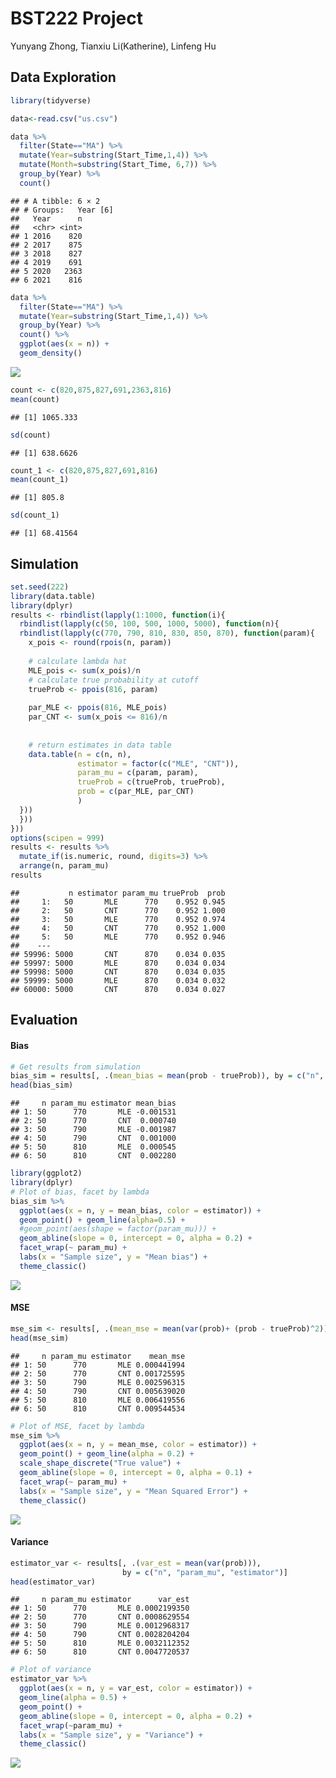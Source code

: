 BST222 Project
================
Yunyang Zhong, Tianxiu Li(Katherine), Linfeng Hu

## Data Exploration

``` r
library(tidyverse)

data<-read.csv("us.csv")
```

``` r
data %>% 
  filter(State=="MA") %>% 
  mutate(Year=substring(Start_Time,1,4)) %>% 
  mutate(Month=substring(Start_Time, 6,7)) %>% 
  group_by(Year) %>% 
  count()
```

    ## # A tibble: 6 × 2
    ## # Groups:   Year [6]
    ##   Year      n
    ##   <chr> <int>
    ## 1 2016    820
    ## 2 2017    875
    ## 3 2018    827
    ## 4 2019    691
    ## 5 2020   2363
    ## 6 2021    816

``` r
data %>% 
  filter(State=="MA") %>% 
  mutate(Year=substring(Start_Time,1,4)) %>% 
  group_by(Year) %>% 
  count() %>% 
  ggplot(aes(x = n)) +
  geom_density()
```

![](README_files/figure-gfm/unnamed-chunk-3-1.png)<!-- -->

``` r
count <- c(820,875,827,691,2363,816)
mean(count)
```

    ## [1] 1065.333

``` r
sd(count)
```

    ## [1] 638.6626

``` r
count_1 <- c(820,875,827,691,816)
mean(count_1)
```

    ## [1] 805.8

``` r
sd(count_1)
```

    ## [1] 68.41564

## Simulation

``` r
set.seed(222)
library(data.table)
library(dplyr)
results <- rbindlist(lapply(1:1000, function(i){
  rbindlist(lapply(c(50, 100, 500, 1000, 5000), function(n){
  rbindlist(lapply(c(770, 790, 810, 830, 850, 870), function(param){
    x_pois <- round(rpois(n, param))
    
    # calculate lambda hat
    MLE_pois <- sum(x_pois)/n
    # calculate true probability at cutoff
    trueProb <- ppois(816, param)
    
    par_MLE <- ppois(816, MLE_pois)
    par_CNT <- sum(x_pois <= 816)/n
  
    
    # return estimates in data table
    data.table(n = c(n, n),
               estimator = factor(c("MLE", "CNT")),
               param_mu = c(param, param),
               trueProb = c(trueProb, trueProb), 
               prob = c(par_MLE, par_CNT)
               )
  }))
  }))
}))
options(scipen = 999)
results <- results %>%
  mutate_if(is.numeric, round, digits=3) %>%
  arrange(n, param_mu)
results
```

    ##           n estimator param_mu trueProb  prob
    ##     1:   50       MLE      770    0.952 0.945
    ##     2:   50       CNT      770    0.952 1.000
    ##     3:   50       MLE      770    0.952 0.974
    ##     4:   50       CNT      770    0.952 1.000
    ##     5:   50       MLE      770    0.952 0.946
    ##    ---                                       
    ## 59996: 5000       CNT      870    0.034 0.035
    ## 59997: 5000       MLE      870    0.034 0.034
    ## 59998: 5000       CNT      870    0.034 0.035
    ## 59999: 5000       MLE      870    0.034 0.032
    ## 60000: 5000       CNT      870    0.034 0.027

## Evaluation

#### Bias

``` r
# Get results from simulation
bias_sim = results[, .(mean_bias = mean(prob - trueProb)), by = c("n", "param_mu", "estimator")]
head(bias_sim)
```

    ##     n param_mu estimator mean_bias
    ## 1: 50      770       MLE -0.001531
    ## 2: 50      770       CNT  0.000740
    ## 3: 50      790       MLE -0.001987
    ## 4: 50      790       CNT  0.001000
    ## 5: 50      810       MLE  0.000545
    ## 6: 50      810       CNT  0.002280

``` r
library(ggplot2)
library(dplyr)
# Plot of bias, facet by lambda
bias_sim %>%
  ggplot(aes(x = n, y = mean_bias, color = estimator)) + 
  geom_point() + geom_line(alpha=0.5) +
  #geom_point(aes(shape = factor(param_mu))) +
  geom_abline(slope = 0, intercept = 0, alpha = 0.2) + 
  facet_wrap(~ param_mu) +
  labs(x = "Sample size", y = "Mean bias") +
  theme_classic()
```

![](README_files/figure-gfm/unnamed-chunk-6-1.png)<!-- -->

#### MSE

``` r
mse_sim <- results[, .(mean_mse = mean(var(prob)+ (prob - trueProb)^2)), by = c("n", "param_mu", "estimator")]
head(mse_sim)
```

    ##     n param_mu estimator    mean_mse
    ## 1: 50      770       MLE 0.000441994
    ## 2: 50      770       CNT 0.001725595
    ## 3: 50      790       MLE 0.002596315
    ## 4: 50      790       CNT 0.005639020
    ## 5: 50      810       MLE 0.006419556
    ## 6: 50      810       CNT 0.009544534

``` r
# Plot of MSE, facet by lambda
mse_sim %>%
  ggplot(aes(x = n, y = mean_mse, color = estimator)) +
  geom_point() + geom_line(alpha = 0.2) +
  scale_shape_discrete("True value") +
  geom_abline(slope = 0, intercept = 0, alpha = 0.1) +
  facet_wrap(~ param_mu) +
  labs(x = "Sample size", y = "Mean Squared Error") +
  theme_classic()
```

![](README_files/figure-gfm/unnamed-chunk-7-1.png)<!-- -->

#### Variance

``` r
estimator_var <- results[, .(var_est = mean(var(prob))), 
                         by = c("n", "param_mu", "estimator")]
head(estimator_var)
```

    ##     n param_mu estimator      var_est
    ## 1: 50      770       MLE 0.0002199350
    ## 2: 50      770       CNT 0.0008629554
    ## 3: 50      790       MLE 0.0012968317
    ## 4: 50      790       CNT 0.0028204204
    ## 5: 50      810       MLE 0.0032112352
    ## 6: 50      810       CNT 0.0047720537

``` r
# Plot of variance
estimator_var %>%
  ggplot(aes(x = n, y = var_est, color = estimator)) +
  geom_line(alpha = 0.5) +
  geom_point() + 
  geom_abline(slope = 0, intercept = 0, alpha = 0.2) +
  facet_wrap(~param_mu) +
  labs(x = "Sample size", y = "Variance") +
  theme_classic()
```

![](README_files/figure-gfm/unnamed-chunk-8-1.png)<!-- -->

